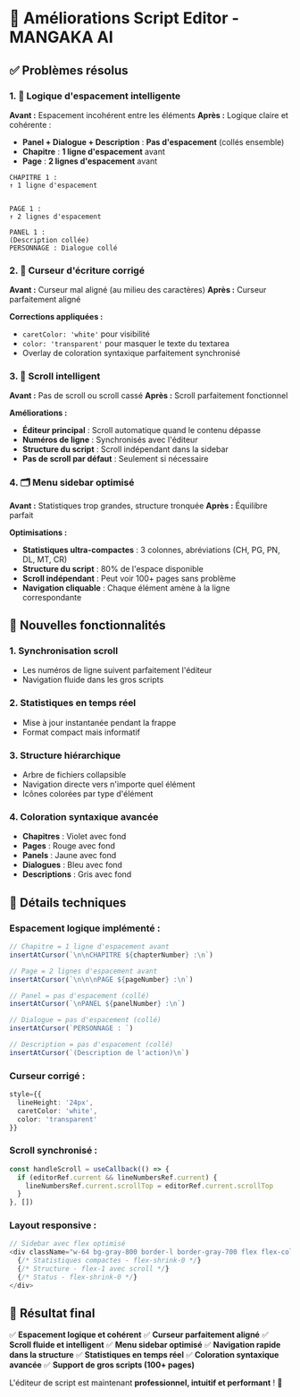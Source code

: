 # 🎯 Améliorations Script Editor - MANGAKA AI

## ✅ Problèmes résolus

### 1. 📏 **Logique d'espacement intelligente**

**Avant :** Espacement incohérent entre les éléments
**Après :** Logique claire et cohérente :

- **Panel + Dialogue + Description** : **Pas d'espacement** (collés ensemble)
- **Chapitre** : **1 ligne d'espacement** avant
- **Page** : **2 lignes d'espacement** avant

```
CHAPITRE 1 :
↑ 1 ligne d'espacement


PAGE 1 :
↑ 2 lignes d'espacement

PANEL 1 :
(Description collée)
PERSONNAGE : Dialogue collé
```

### 2. 🎯 **Curseur d'écriture corrigé**

**Avant :** Curseur mal aligné (au milieu des caractères)
**Après :** Curseur parfaitement aligné

**Corrections appliquées :**
- `caretColor: 'white'` pour visibilité
- `color: 'transparent'` pour masquer le texte du textarea
- Overlay de coloration syntaxique parfaitement synchronisé

### 3. 📜 **Scroll intelligent**

**Avant :** Pas de scroll ou scroll cassé
**Après :** Scroll parfaitement fonctionnel

**Améliorations :**
- **Éditeur principal** : Scroll automatique quand le contenu dépasse
- **Numéros de ligne** : Synchronisés avec l'éditeur
- **Structure du script** : Scroll indépendant dans la sidebar
- **Pas de scroll par défaut** : Seulement si nécessaire

### 4. 🗂️ **Menu sidebar optimisé**

**Avant :** Statistiques trop grandes, structure tronquée
**Après :** Équilibre parfait

**Optimisations :**
- **Statistiques ultra-compactes** : 3 colonnes, abréviations (CH, PG, PN, DL, MT, CR)
- **Structure du script** : 80% de l'espace disponible
- **Scroll indépendant** : Peut voir 100+ pages sans problème
- **Navigation cliquable** : Chaque élément amène à la ligne correspondante

## 🎨 **Nouvelles fonctionnalités**

### 1. **Synchronisation scroll**
- Les numéros de ligne suivent parfaitement l'éditeur
- Navigation fluide dans les gros scripts

### 2. **Statistiques en temps réel**
- Mise à jour instantanée pendant la frappe
- Format compact mais informatif

### 3. **Structure hiérarchique**
- Arbre de fichiers collapsible
- Navigation directe vers n'importe quel élément
- Icônes colorées par type d'élément

### 4. **Coloration syntaxique avancée**
- **Chapitres** : Violet avec fond
- **Pages** : Rouge avec fond  
- **Panels** : Jaune avec fond
- **Dialogues** : Bleu avec fond
- **Descriptions** : Gris avec fond

## 🔧 **Détails techniques**

### Espacement logique implémenté :
```typescript
// Chapitre = 1 ligne d'espacement avant
insertAtCursor(`\n\nCHAPITRE ${chapterNumber} :\n`)

// Page = 2 lignes d'espacement avant  
insertAtCursor(`\n\n\nPAGE ${pageNumber} :\n`)

// Panel = pas d'espacement (collé)
insertAtCursor(`\nPANEL ${panelNumber} :\n`)

// Dialogue = pas d'espacement (collé)
insertAtCursor(`PERSONNAGE : `)

// Description = pas d'espacement (collé)
insertAtCursor(`(Description de l'action)\n`)
```

### Curseur corrigé :
```typescript
style={{ 
  lineHeight: '24px',
  caretColor: 'white',
  color: 'transparent'
}}
```

### Scroll synchronisé :
```typescript
const handleScroll = useCallback(() => {
  if (editorRef.current && lineNumbersRef.current) {
    lineNumbersRef.current.scrollTop = editorRef.current.scrollTop
  }
}, [])
```

### Layout responsive :
```typescript
// Sidebar avec flex optimisé
<div className="w-64 bg-gray-800 border-l border-gray-700 flex flex-col h-full">
  {/* Statistiques compactes - flex-shrink-0 */}
  {/* Structure - flex-1 avec scroll */}
  {/* Status - flex-shrink-0 */}
</div>
```

## 🎯 **Résultat final**

✅ **Espacement logique et cohérent**
✅ **Curseur parfaitement aligné** 
✅ **Scroll fluide et intelligent**
✅ **Menu sidebar optimisé**
✅ **Navigation rapide dans la structure**
✅ **Statistiques en temps réel**
✅ **Coloration syntaxique avancée**
✅ **Support de gros scripts (100+ pages)**

L'éditeur de script est maintenant **professionnel, intuitif et performant** ! 🚀
